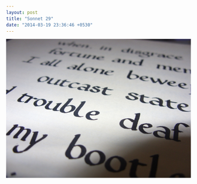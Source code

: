 ```yaml
---
layout: post
title: "Sonnet 29"
date: "2014-03-19 23:36:46 +0530"
---
```


![Sonnet 29](/img/sonnet1.jpg)
